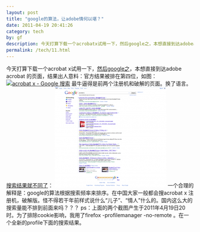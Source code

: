 ```yaml
---
layout: post
title: "google的算法，让adobe情何以堪？"
date: 2011-04-19 20:41:26
category: tech
by: gf
description: 今天打算下载一个acrobatx试用一下，然后google之，本想直接到达adobeacrobat的页面，结果出人意料：官方结果被排在第四位，如图：最牛逼得是前两个注册机和破解的页面。换了语
permalink: /tech/11.html
---
```

今天打算下载一个acrobat x试用一下，[然后google之][google]，本想直接到达adobe acrobat 的页面，结果出人意料：官方结果被排在第四位，如图： [![acrobat x - Google 搜索][acrobat x - Google]][acrobat x - Google _acrobat x - Google] 最牛逼得是前两个注册机和破解的页面。换了语言。[搜索结果就不同了][Link 1]： [![acrobat x - Google Search][]][acrobat x - Google Search 1] 一个合理的解释是：google的算法根据搜索频率来排序。在中国大家一般都会搜acrobat x 注册机，破解版。怪不得若干年前样式说什么“儿子”、“情人”什么的。国内这么大的搜索量能不排到前面来吗？？？ ps：上面的两个截图产生于2011年4月19日20时。为了排除cookie影响，我用了firefox -profilemanager -no-remote 。在一个全新的profile下面的搜索结果。


[google]: http://www.google.com.hk/search?hl=zh-CN&source=hp&biw=1440&bih=768&q=acrobat+x&aq=f&aqi=g-g8g2&aql=&oq=
[acrobat x - Google]: /wp-content/uploads/2011/04/acrobat-x-Google-搜索-300x279.png
[acrobat x - Google _acrobat x - Google]: /wp-content/uploads/2011/04/acrobat-x-Google-搜索.png
[Link 1]: http://www.google.com/#hl=en&sugexp=ldymls&xhr=t&q=acrobat+x&cp=9&pf=p&sclient=psy&source=hp&aq=0&aqi=&aql=&oq=acrobat+x&pbx=1&bav=on.2,or.r_gc.r_pw.&fp=d86f5b57a34b1a36
[acrobat x - Google Search]: /wp-content/uploads/2011/04/acrobat-x-Google-Search-300x270.png
[acrobat x - Google Search 1]: /wp-content/uploads/2011/04/acrobat-x-Google-Search.png
